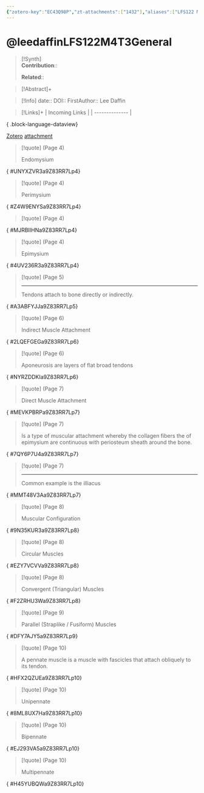 ```yaml
---
{"zotero-key":"EC43Q98P","zt-attachments":["1432"],"aliases":["LFS122 M4T3 General Muscle Characteristics & Configurations"],"keywords":null,"FirstAuthor":"[[ Lee Daffin]]","tags":["source/video","Uni/LFS122"],"dg-publish":true,"permalink":"/sources/video/leedaffin-lfs-122-m4-t3-general/","dgPassFrontmatter":true}
---
```


# @leedaffinLFS122M4T3General

>[!Synth]  
>**Contribution**::  
>  
>**Related**:: 
>  

> [!Abstract]+
> 

> [!Info]
> date:: 
> DOI:: 
> FirstAuthor:: Lee Daffin

> [!Links]+
>  | Incoming Links |
> | -------------- |
> 
{ .block-language-dataview}


[Zotero](zotero://select/library/items/EC43Q98P) [attachment](file:///Users/nathanmaxwell/Zotero/storage/9Z83RR7L/-LFS122M4T3GeneralMuscle.pdf)

> [!quote] (Page 4)
> 
> Endomysium
>
{ #UNYXZVR3a9Z83RR7Lp4}


> [!quote] (Page 4)
> 
> Perimysium
>
{ #Z4W9ENYSa9Z83RR7Lp4}


> [!quote] (Page 4)
>
{ #MJRBIIHNa9Z83RR7Lp4}


> [!quote] (Page 4)
> 
> Epimysium
>
{ #4UV236R3a9Z83RR7Lp4}


> [!quote] (Page 5)
> 
> 
> 
> ---
> Tendons attach to bone directly or indirectly.
>
{ #A3ABFYJJa9Z83RR7Lp5}


> [!quote] (Page 6)
> 
> Indirect Muscle Attachment
>
{ #2LQEFGEGa9Z83RR7Lp6}


> [!quote] (Page 6)
> 
> Aponeurosis are layers of flat broad tendons
>
{ #NYRZDDKIa9Z83RR7Lp6}


> [!quote] (Page 7)
> 
> Direct Muscle Attachment
>
{ #MEVKPBRPa9Z83RR7Lp7}


> [!quote] (Page 7)
> 
> Is a type of muscular attachment whereby the collagen fibers the of epimysium are continuous with periosteum sheath around the bone.
>
{ #7QY6P7U4a9Z83RR7Lp7}


> [!quote] (Page 7)
> 
> 
> 
> ---
> Common example is the illiacus
>
{ #MMT48V3Aa9Z83RR7Lp7}


> [!quote] (Page 8)
> 
> Muscular Configuration
>
{ #9N35KUR3a9Z83RR7Lp8}


> [!quote] (Page 8)
> 
> Circular Muscles
>
{ #EZY7VCVVa9Z83RR7Lp8}


> [!quote] (Page 8)
> 
> Convergent (Triangular) Muscles
>
{ #F2ZRHU3Wa9Z83RR7Lp8}


> [!quote] (Page 9)
> 
> Parallel (Straplike / Fusiform) Muscles
>
{ #DFY7AJY5a9Z83RR7Lp9}


> [!quote] (Page 10)
> 
> A pennate muscle is a muscle with fascicles that attach obliquely to its tendon.
>
{ #HFX2QZUEa9Z83RR7Lp10}


> [!quote] (Page 10)
> 
> Unipennate
>
{ #8ML8UX7Ha9Z83RR7Lp10}


> [!quote] (Page 10)
> 
> Bipennate
>
{ #EJ293VA5a9Z83RR7Lp10}


> [!quote] (Page 10)
> 
> Multipennate
>
{ #H45YUBQWa9Z83RR7Lp10}

